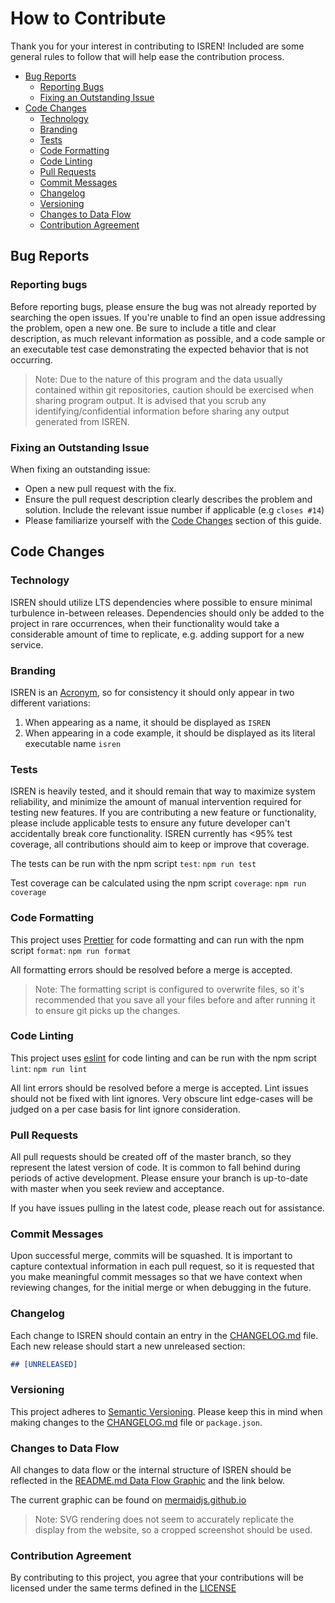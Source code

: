 # How to Contribute

Thank you for your interest in contributing to ISREN! Included are some general
rules to follow that will help ease the contribution process.

- [Bug Reports](#bug-reports)
  - [Reporting Bugs](#reporting-bugs)
  - [Fixing an Outstanding Issue](#fixing-an-outstanding-issue)
- [Code Changes](#code-changes)
  - [Technology](#technology)
  - [Branding](#branding)
  - [Tests](#tests)
  - [Code Formatting](#code-formatting)
  - [Code Linting](#code-linting)
  - [Pull Requests](#pull-requests)
  - [Commit Messages](#commit-messages)
  - [Changelog](#changelog)
  - [Versioning](#versioning)
  - [Changes to Data Flow](#changes-to-data-flow)
  - [Contribution Agreement](#contribution-agreement)

## Bug Reports

### Reporting bugs

Before reporting bugs, please ensure the bug was not already reported by
searching the open issues. If you're unable to find an open issue addressing the
problem, open a new one. Be sure to include a title and clear description, as
much relevant information as possible, and a code sample or an executable test
case demonstrating the expected behavior that is not occurring.

> Note: Due to the nature of this program and the data usually contained within
> git repositories, caution should be exercised when sharing program output. It
> is advised that you scrub any identifying/confidential information before
> sharing any output generated from ISREN.

### Fixing an Outstanding Issue

When fixing an outstanding issue:

- Open a new pull request with the fix.
- Ensure the pull request description clearly describes the problem and
  solution. Include the relevant issue number if applicable (e.g `closes #14`)
- Please familiarize yourself with the [Code Changes](#code-changes) section of
  this guide.

## Code Changes

### Technology

ISREN should utilize LTS dependencies where possible to ensure minimal
turbulence in-between releases. Dependencies should only be added to the project
in rare occurrences, when their functionality would take a considerable amount
of time to replicate, e.g. adding support for a new service. 

### Branding

ISREN is an [Acronym](https://en.wikipedia.org/wiki/Acronym), so for consistency
it should only appear in two different variations:

1. When appearing as a name, it should be displayed as `ISREN`
2. When appearing in a code example, it should be displayed as its literal
   executable name `isren`

### Tests

ISREN is heavily tested, and it should remain that way to maximize system
reliability, and minimize the amount of manual intervention required for testing
new features. If you are contributing a new feature or functionality, please
include applicable tests to ensure any future developer can't accidentally break
core functionality. ISREN currently has <95% test coverage, all contributions
should aim to keep or improve that coverage.

The tests can be run with the npm script `test`: `npm run test`

Test coverage can be calculated using the npm script `coverage`:
`npm run coverage`

### Code Formatting

This project uses [Prettier](https://prettier.io/) for code formatting and can
run with the npm script `format`: `npm run format`

All formatting errors should be resolved before a merge is accepted.

> Note: The formatting script is configured to overwrite files, so it's
> recommended that you save all your files before and after running it to ensure
> git picks up the changes.

### Code Linting

This project uses [eslint](https://eslint.org/) for code linting and can be run
with the npm script `lint`: `npm run lint`

All lint errors should be resolved before a merge is accepted. Lint issues
should not be fixed with lint ignores. Very obscure lint edge-cases will be
judged on a per case basis for lint ignore consideration.

### Pull Requests

All pull requests should be created off of the master branch, so they represent
the latest version of code. It is common to fall behind during periods of active
development. Please ensure your branch is up-to-date with master when you seek
review and acceptance.

If you have issues pulling in the latest code, please reach out for assistance.

### Commit Messages

Upon successful merge, commits will be squashed. It is important to capture
contextual information in each pull request, so it is requested that you make
meaningful commit messages so that we have context when reviewing changes, for
the initial merge or when debugging in the future.

### Changelog

Each change to ISREN should contain an entry in the
[CHANGELOG.md](./CHANGELOG.md) file. Each new release should start a new
unreleased section:

```markdown
## [UNRELEASED]
```

### Versioning

This project adheres to
[Semantic Versioning](https://semver.org/spec/v2.0.0.html). Please keep this in
mind when making changes to the [CHANGELOG.md](./CHANGELOG.md) file or
`package.json`. 

### Changes to Data Flow

All changes to data flow or the internal structure of ISREN should be reflected
in the [README.md Data Flow Graphic](README.md#data-flow) and the link below.

The current graphic can be found on
[mermaidjs.github.io](https://mermaidjs.github.io/mermaid-live-editor/#/edit/eyJjb2RlIjoiZ3JhcGggVERcblxuc3ViZ3JhcGggQ29uZmlndXJhdGlvblxuYVtDTEkgUGFyYW1ldGVyc11cbmJbLmVudl1cbmVuZFxuXG5zdWJncmFwaCBJU1JFTlxuY1tEZXRlcm1pbmUgR2l0IFNlcnZpY2VdXG5kW0dpdCBTZXJ2aWNlIEF1dGhlbnRpY2F0aW9uXVxuZVtHZXQgQWxsIElzc3Vlc11cbmZbUnVuIElzc3VlcyBUaHJvdWdoIFRyYW5zZm9ybXNdXG5nW091dHB1dCBQcm9jZXNzZWQgSXNzdWVzXVxuZW5kXG5cbmEtLT5jXG5iLS0-Y1xuYy0tPmRcbmQtLT5lXG5lLS0-ZlxuZi0tPmciLCJtZXJtYWlkIjp7InRoZW1lIjoibmV1dHJhbCJ9fQ)

> Note: SVG rendering does not seem to accurately replicate the display from
> the website, so a cropped screenshot should be used.

### Contribution Agreement

By contributing to this project, you agree that your contributions will be
licensed under the same terms defined in the [LICENSE](./LICENSE)

